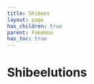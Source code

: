 ```yaml
---
title: Shibees
layout: page
has_children: true
parent: Fakemon
has_toc: true
---
```


#  Shibeelutions

